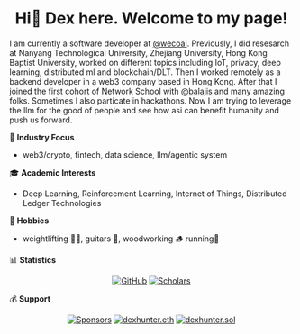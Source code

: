 <div align="center">
<h1 align="center">Hi👋 Dex here. Welcome to my page!</h1>
</div>

I am currently a software developer at [@wecoai](https://github.com/wecoai). Previously, I did resesarch at Nanyang Technological University, Zhejiang University, Hong Kong Baptist University, worked on different topics including IoT, privacy, deep learning, distributed ml and blockchain/DLT. Then I worked remotely as a backend developer in a web3 company based in Hong Kong. After that I joined the first cohort of Network School with [@balajis](https://github.com/balajis) and many amazing folks. Sometimes I also particate in hackathons. Now I am trying to leverage the llm for the good of people and see how asi can benefit humanity and push us forward.

🏢 **Industry Focus**
- web3/crypto, fintech, data science, llm/agentic system

🎓 **Academic Interests**
- Deep Learning, Reinforcement Learning, Internet of Things, Distributed Ledger Technologies

🎯 **Hobbies**
- weightlifting 🏋️‍♂️, guitars 🎸, ~~woodworking 🪵~~ running🏃


📊 **Statistics**
<p align="center">
	<a href="https://github.com/dexhunter"><img src="https://img.shields.io/github/followers/dexhunter.svg?label=GitHub&style=social" alt="GitHub"></a>
	<a href="https://scholar.google.co.jp/citations?user=8Ez_u30AAAAJ&hl=en"><img src="https://img.shields.io/endpoint?url=https%3A%2F%2Fgoogle-scholar-badge.replit.app%2Fcitations%3Fuser%3D8Ez_u30AAAAJ" alt="Scholars"></a>
</p>

💰 **Support**
<p align="center">
	<a href="https://github.com/sponsors/dexhunter"><img src="https://img.shields.io/badge/sponsor-30363D?style=for-the-badge&logo=GitHub-Sponsors&logoColor=#white" alt="Sponsors"></a>
	<a href="https://etherscan.io/address/dexhunter.eth"><img src="https://img.shields.io/badge/Ethereum-3C3C3D?style=for-the-badge&logo=Ethereum&logoColor=white" alt="dexhunter.eth"></a>
	<a href="https://explorer.solana.com/address/dexhunter.sol"><img src="https://img.shields.io/badge/Solana-9945FF?style=for-the-badge&logo=Solana&logoColor=white" alt="dexhunter.sol"></a>
</p>
